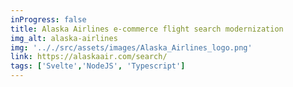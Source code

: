 ```yaml
---
inProgress: false
title: Alaska Airlines e-commerce flight search modernization
img_alt: alaska-airlines
img: '.././src/assets/images/Alaska_Airlines_logo.png'
link: https://alaskaair.com/search/
tags: ['Svelte','NodeJS', 'Typescript']
---
```

